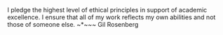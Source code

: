 I pledge the highest level of ethical principles in support of academic excellence.  I ensure that all of my work reflects my own abilities and not those of someone else.
~*~*~*~
Gil Rosenberg
